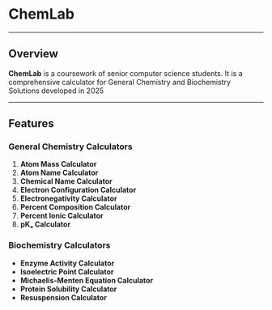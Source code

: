 # ChemLab

---

## Overview
**ChemLab** is a coursework of senior computer science students. It is a comprehensive calculator for General Chemistry and Biochemistry Solutions developed in 2025

---

## Features
### General Chemistry Calculators
1. **Atom Mass Calculator**
2. **Atom Name Calculator**
3. **Chemical Name Calculator**
4. **Electron Configuration Calculator**
5. **Electronegativity Calculator**
6. **Percent Composition Calculator**
7. **Percent Ionic Calculator**
8. **pKₐ Calculator**

### Biochemistry Calculators
- **Enzyme Activity Calculator**
- **Isoelectric Point Calculator**
- **Michaelis-Menten Equation Calculator**
- **Protein Solubility Calculator**
- **Resuspension Calculator**



